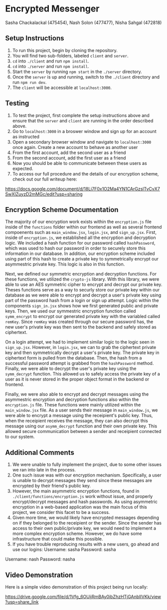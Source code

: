 # Encrypted Messenger

Sasha Chackalackal (475454), Nash Solon (477477), Nisha Sahgal (472818)

## Setup Instructions

1. To run this project, begin by cloning the repository.
2. You will find two sub-folders, labeled `client` and `server`.
3. `cd` into `./client` and run `npm install`.
4. `cd` into `./server` and run `npm install`.
5. Start the `server` by running `npm start` in the `./server` directory.
6. Once the `server` is up and running, switch to the `./client` directory and run `npm run dev`.
7. The `client` will be accessible at `localhost:3000`.

## Testing

1. To test the project, first complete the setup instructions above and ensure that the `server` and `client` are running in the order described above.
2. Go to `localhost:3000` in a broswer window and sign up for an account as instructed
3. Open a secondary browser window and navigate to `localhost:3000` once again. Create a new account to behave as another user
4. From the first account, add the second user as a friend
5. From the second account, add the first user as a friend
6. Now you should be able to communicate between these users as expected.
7. To access our full procedure and the details of our encryption scheme, check out our full writeup here: 

https://docs.google.com/document/d/18Li7F0x1O2Ma4YN1CArGzslTvCvX7SwXIZuyzD2mMGc/edit?usp=sharing

## Encryption Scheme Documentation
The majority of our encryption work exists within the `encryption.js` file inside of the `functions` folder within our frontend as well as several frontend compoenents such as `main_window.jsx`, `login.jsx`, and `sign_up.jsx`. First, inside of `encryption.js`, we established all the encryption and decryption logic. We included a hash function for our password called `hashPassword`, which was used to hash our password in order to securely store this information in our database. In addition, our encryption scheme included using part of this hash to create a private key to symmetrically encrypt our asymmestric private key. This logic is also in this function.

Next, we defined our symmetric encryption and decryption functions. For these functions, we utilized the `crypto-js` library. With this library, we were able to use an AES symmetric cipher to encrypt and decrypt our private key. Theses functions serve as a way to securly store our private key within our database as we were able to encrypt and decrypt a user's private key using part of the password hash from a login or sign up attempt. Logic within the components `sign_in.jsx` shows how we first generated public and private keys. Then, we used our symmestric encryption function called `symm_encrypt` to encrypt our generated private key with the variabled called `remKey`. Since `remKey` was created through our secure password has, the new user's private key was then sent to the backend and safely stored as ciphertext.

On a login attempt, we had to implement similar logic to the logic seen in `sign_up.jsx`. However, in `login.jsx`, we can to grab the ciphertext private key and then symmetrically decrypt a user's private key. The private key in ciphertext form is pulled from the database. Then, the hash from a successful password attempt is grabbed from the `hashPassword` method. Finally, we were able to decrypt the user's private key using the `symm_decrypt` function. This allowed us to safely access the private key of a user as it is never stored in the proper object format in the backend or frontend.

Finally, we were also able to encrypt and decrypt messages using the asymmestric encryption and decryption functions also within the `encryption.js` file. These functions were mainly utilized within the `main_window.jsx` file. As a user sends their message in `main_window.js`, we were able to encrypt a message using the receipient's public key. Thus, when the receipient receives the message, they can also decrypt this message using our `asymm_decrypt` function and their own private key. This allowed secure communication between a sender and receipient connected to our system. 



## Additional Comments
1. We were unable to fully implement the project, due to some other issues we ran into late in the process.
2. One such issue was with our encryption mechanism. Specifically, a user is unable to decrypt messages they send since these messages are encrypted by their friend's public key.
3. However, the main asymmetric encryption functions, found in `./client/functions/encryption.js` work without issue, and properly encrypt/decrypt messages and hash passwords. As using asymmetric encryption in a web-based application was the main focus of this project, we consider this facet to be a success.
4. Given more time, we would likely have encrypted messages depending on if they belonged to the receipient or the sender. Since the sender has access to their own public/private key, we would need to implement a more complex encryption scheme. However, we do have some infrastructure that could make this possible.
5. If you have trouble reproducing results with a new users, go ahead and use our logins:
Username: sasha
Password: sasha

Username: nash
Password: nasha

## Video Demonstration
Here is a simple video demonstration of this project being run locally: 

https://drive.google.com/file/d/1Vfg_6OUijRmBAy0ibZhzHTjGAnbIIVKk/view?usp=share_link
